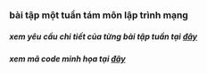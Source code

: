 ### bài tập một tuần tám môn lập trình mạng
##### xem yêu cầu chi tiết của từng bài tập tuần tại [đây](https://github.com/phamhongphuc1999/Lap_trinh_mang/tree/master/requiment)
##### xem mã code minh họa tại [đây](https://github.com/phamhongphuc1999/Lap_trinh_mang/tree/master/ma-minh-hoa)
